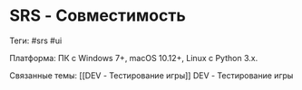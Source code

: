 # SRS - Совместимость
Теги: #srs #ui

Платформа: ПК с Windows 7+, macOS 10.12+, Linux с Python 3.x.

Связанные темы:
[[DEV - Тестирование игры]] DEV - Тестирование игры